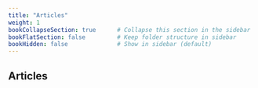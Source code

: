 ```yaml
---
title: "Articles"
weight: 1
bookCollapseSection: true      # Collapse this section in the sidebar
bookFlatSection: false         # Keep folder structure in sidebar
bookHidden: false              # Show in sidebar (default)
---
```


## Articles